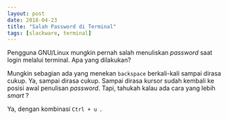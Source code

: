 ```yaml
---
layout: post
date: 2018-04-23
title: "Salah Password di Terminal"
tags: [slackware, terminal]
---
```


Pengguna GNU/Linux mungkin pernah salah menuliskan _password_ saat login melalui terminal. Apa yang dilakukan?

Mungkin sebagian ada yang menekan <code>backspace</code> berkali-kali sampai dirasa cukup. Ya, sampai dirasa cukup. Sampai dirasa kursor sudah kembali ke posisi awal penulisan _password_. Tapi, tahukah kalau ada cara yang lebih _smart_ ?

Ya, dengan kombinasi <code>Ctrl + u </code>.

